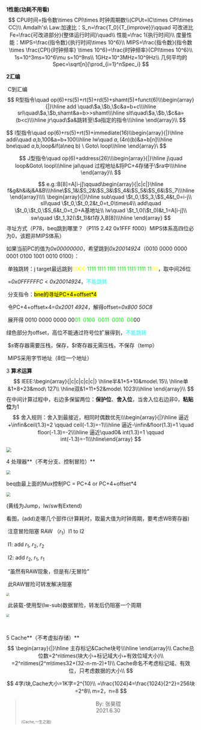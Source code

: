 **1性能(功耗不用看)**
$$
CPU时间=指令数\times CPI\times 时钟周期数\\(CPUt=IC\times CPI\times CC)\\
Amdalh's\ Law:加速比：S_n=\frac{T_0}{T_{improve}}\qquad 可改进比Fe=\frac{可改进部分}{整体运行时间}\quad\\ 
性能=\frac 1{执行时间}\\
度量性能：MIPS=\frac{指令数}{执行时间\times 10^6}\\
MIPS=\frac{指令数}{指令数\times \frac{CPI}{时钟频率} \times 10^6}=\frac{时钟频率}{CPI\times 10^6}\\
1s=10^3ms=10^6\mu s=10^9ns\\
1GHz=10^3MHz=10^9Hz\\
几何平均的Spec=\sqrt[n]{\prod_{i=1}^nSpec_i}
$$

**2汇编**

​																	C到汇编
$$
R型指令\quad op(6)+rs(5)+rt(5)+rd(5)+shamt(5)+funct(6)\\\begin{array}{|}\hline
add \quad\$a,\$b,\$c&a=b+c\\\hline
srl\quad\$a,\$b,shamt&a=b>>shamt\\\hline
slt\quad\$a,\$b,\$c&a=(b<c)\\\hline
jr\quad\$a&跳转至\$a指定的指令\\\hline
\end{array}\\
$$

$$
I型指令\quad op(6)+rs(5)+rt(5)+immediate(16)\\\begin{array}{|}\hline
addi\quad $a,$b,100&a=b+100\\\hline
lw\quad $a,(4n)($b)&a=b[n]\\\hline
bne\quad $a,$b,loop&if(a\neq b) \ Goto\ loop\\\hline
\end{array}\\
$$

$$
J型指令\quad op(6)+address(26)\\\begin{array}{|}\hline
j\quad loop&Goto\ loop\\\hline
jal\quad 过程地址&将PC+4存储于\$ra中\\\hline
\end{array}\\
$$


$$
e.g.:B[8]=A[i-j]\qquad\begin{array}{|c|c|}\hline
f&g&h&i&j&A&B\\\hline\$S_1&\$S_2&\$S_3&\$S_4&\$S_5&\$S_6&\$S_7\\\hline
\end{array}\\\\
\begin{array}{|}\hline
sub\quad \$t_0,\$S_3,\$S_4&t_0=i-j\\
sll\quad \$t_0,\$t_0,2&t_0=t_0\times4\\
add\quad \$t_0,\$t_0,\$S_6&t_0=t_0+A基地址\\
lw\quad \$t_1,0(\$t_0)&t_1=A[i-j]\\
sw\quad \$t_1,32(\$t_1)&t1存入B[8]\\\hline
\end{array}
$$
寻址方式（P78，beq跳到哪里？（P115 2.42 0x1FFF f000）MIPS体系高四位必为0，该题非MIPS体系）

如果当前PC的值为*0x00000000*，希望跳到*0x20014924*（0010 0000 0000 0001 0100 1001 0010 0100）：

​		单独跳转：j target最远跳到<font color='yellow'>0000</font> <font color='gree'>1111 1111 1111 1111 1111 1111 11</font><font color='yellow'>00</font>，取中间26位

​																	=*0x0FFFFFFC*   <   *0x20014924*，<font color='0ffff'>不能跳转</font>

​		分支指令：<mark>bne的寻址PC+4+offset*4</mark>

​							令PC+4+offset$\times$4=*0x2001 4924*，解得offset=*0x800 50C8*

​							展开得  0010  0000  0000  00<font color='gree'>01  0100  0011  0010  00</font>00

​									           绿色部分为offset，高位不能通过符号位扩展得到，<font color='0xffff'>不能跳转</font>



​	$\$s$寄存器需要压栈，保存，$\$t$寄存器无需压栈，不保存（temp）

​	MIPS采用字节地址（8位一个地址）

 

3 **算术运算**
$$
IEEE:\begin{array}{|c|c|c|c|c|}
\hline半&1+5+10&mode\ 15\\
\hline单&1+8+23&mod\ 127\\
\hline双&1+11+52&mode\ 1023\\\hline
\end{array}\\
$$
​		在中间计算过程中，右边多保留两位：**保护位**、**舍入位**，当舍入位右边非0，**粘贴位**为1
$$
舍入规则：舍入到最接近，相同时偶数优先\\\begin{array}{|}\hline
逼近+\infin&ceil(1.3)=2 \qquad ceil(-1.3)=-1\\\hline
逼近-\infin&floor(1.3)=1 \quad floor(-1.3)=-2\\\hline
逼近\quad0& int(1.3)=1 \qquad int(-1.3)=-1\\\hline\end{array}
$$

<img src="pic/1.png" style="zoom:80%;" />

4 处理器**（不考分支、控制冒险）**

<img src="pic/2.png" style="zoom: 70%;" />

beq由最上面的Mux控制PC = PC+4 or PC+4+offset*4

<img src="pic/3.png" style="zoom:70%;" />   

(黄线为Jump，lw/sw有Extend)

 看图，(add)走哪几个部件(计算耗时，取最大值为时钟周期，要考虑WB寄存器)

​    注意冒险阻塞    RAW （$r_1$）I1 to I2

​                  I1:  add $r_1$, $r_2$, $r_2$

​                  I2:  add $r_2$, $r_1$, $r_1$

​    “虽然有RAW现象，但是有/无冒险”

​																			此RAW冒险可转发解决阻塞

<img src="pic/4.png" style="zoom: 50%;" />

   

​												此装载-使用型(lw-sub)数据冒险，转发后仍阻塞一个周期

<img src="pic/5.png" style="zoom:50%;" />

​																				

5 Cache**（不考虚拟存储）**
$$
\begin{array}{|}\hline
主存标记&Cache块号\\\hline
\end{array}\\
Cache总位数=2^n\times(块大小+标记域大小+有效位域大小)\\
=2^n\times(2^m\times32+(32-n-m-2)+1)\\
Cache命名不考虑标记域、有效位，只考虑数据的大小\\
$$

$$
4字/块,Cache大小=1K字=2^{10}\\
=\frac{1024}4=\frac{1024}{2^2}=256块=2^8\\
m=2，n=8
$$



><center>By: 张昊琨</center>
>
><center>2021.6.30</center>
>
><font size=1>(Cache,一生之敌)</font>

